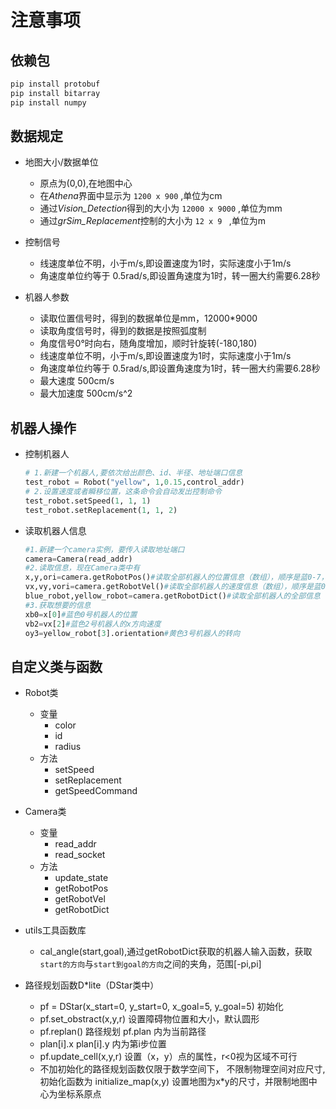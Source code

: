 # 注意事项
## 依赖包
``` bash
pip install protobuf
pip install bitarray
pip install numpy
```
## 数据规定
* 地图大小/数据单位
  * 原点为(0,0),在地图中心
  * 在*Athena*界面中显示为 `1200 x 900` ,单位为cm 
  * 通过*Vision_Detection*得到的大小为 `12000 x 9000` ,单位为mm
  * 通过*grSim_Replacement*控制的大小为 `12 x 9 ` ,单位为m

* 控制信号
  * 线速度单位不明，小于m/s,即设置速度为1时，实际速度小于1m/s
  * 角速度单位约等于 0.5rad/s,即设置角速度为$1$时，转一圈大约需要6.28秒

* 机器人参数
  * 读取位置信号时，得到的数据单位是mm，12000*9000 
  * 读取角度信号时，得到的数据是按照弧度制
  * 角度信号0°时向右，随角度增加，顺时针旋转(-180,180)
  * 线速度单位不明，小于m/s,即设置速度为1时，实际速度小于1m/s
  * 角速度单位约等于 0.5rad/s,即设置角速度为1时，转一圈大约需要6.28秒
  * 最大速度 500cm/s
  * 最大加速度 500cm/s^2

## 机器人操作
* 控制机器人
  ``` python
  # 1.新建一个机器人,要依次给出颜色、id、半径、地址端口信息
  test_robot = Robot("yellow", 1,0.15,control_addr)
  # 2.设置速度或者瞬移位置，这条命令会自动发出控制命令
  test_robot.setSpeed(1, 1, 1)
  test_robot.setReplacement(1, 1, 2)
  ```
* 读取机器人信息
  ``` python
  #1.新建一个camera实例，要传入读取地址端口
  camera=Camera(read_addr)
  #2.读取信息，现在Camera类中有
  x,y,ori=camera.getRobotPos()#读取全部机器人的位置信息（数组），顺序是蓝0-7，黄0-7
  vx,vy,vori=camera.getRobotVel()#读取全部机器人的速度信息（数组），顺序是蓝0-7，黄0-7
  blue_robot,yellow_robot=camera.getRobotDict()#读取全部机器人的全部信息（字典），通过id号来索引。
  #3.获取想要的信息
  xb0=x[0]#蓝色0号机器人的位置
  vb2=vx[2]#蓝色2号机器人的x方向速度
  oy3=yellow_robot[3].orientation#黄色3号机器人的转向
  ```
## 自定义类与函数
* Robot类
  * 变量
    * color
    * id
    * radius
  * 方法
    * setSpeed
    * setReplacement
    * getSpeedCommand

* Camera类
  * 变量
    * read_addr
    * read_socket
  * 方法
    * update_state
    * getRobotPos
    * getRobotVel
    * getRobotDict
* utils工具函数库
  * cal_angle(start,goal),通过getRobotDict获取的机器人输入函数，获取`start的方向`与`start到goal的方向`之间的夹角，范围\[-pi,pi]

* 路径规划函数D*lite（DStar类中）
  * pf = DStar(x_start=0, y_start=0, x_goal=5, y_goal=5)  初始化
  * pf.set_obstract(x,y,r)  设置障碍物位置和大小，默认圆形
  * pf.replan()   路径规划 pf.plan 内为当前路径
  * plan[i].x     plan[i].y 内为第i步位置
  * pf.update_cell(x,y,r)     设置（x，y）点的属性，r<0视为区域不可行
  * 不加初始化的路径规划函数仅限于数学空间下， 不限制物理空间对应尺寸,初始化函数为 initialize_map(x,y) 设置地图为x*y的尺寸，并限制地图中心为坐标系原点 